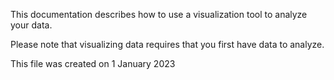 This documentation describes how to use a visualization tool to analyze your data.

Please note that visualizing data requires that you first have data to analyze.

This file was created on 1 January 2023
